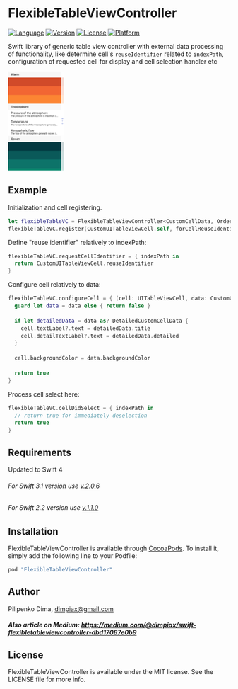 # FlexibleTableViewController

[![Language](https://img.shields.io/badge/swift-3.0-fec42e.svg)](https://swift.org/blog/swift-3-0-released/)
[![Version](https://img.shields.io/cocoapods/v/FlexibleTableViewController.svg?style=flat)](http://cocoapods.org/pods/FlexibleTableViewController)
[![License](https://img.shields.io/cocoapods/l/FlexibleTableViewController.svg?style=flat)](http://cocoapods.org/pods/FlexibleTableViewController)
[![Platform](https://img.shields.io/cocoapods/p/FlexibleTableViewController.svg?style=flat)](http://cocoapods.org/pods/FlexibleTableViewController)

Swift library of generic table view controller with external data processing of functionality,
like determine cell's `reuseIdentifier` related to `indexPath`, 
configuration of requested cell for display and cell selection handler etc

<img src=thumbnail.png width=25% height=25% />

## Example

Initialization and cell registering. 
```swift
let flexibleTableVC = FlexibleTableViewController<CustomCellData, OrderedListGenerator<CustomCellData>>(style: .plain, configuration: TableConfiguation())
flexibleTableVC.register(CustomUITableViewCell.self, forCellReuseIdentifier: CustomUITableViewCell.reuseIdentifier)
```

Define "reuse identifier" relatively to indexPath:
```swift
flexibleTableVC.requestCellIdentifier = { indexPath in
  return CustomUITableViewCell.reuseIdentifier
}
```

Configure cell relatively to data:
```swift
flexibleTableVC.configureCell = { (cell: UITableViewCell, data: CustomCellData?) in
  guard let data = data else { return false }

  if let detailedData = data as? DetailedCustomCellData {
    cell.textLabel?.text = detailedData.title
    cell.detailTextLabel?.text = detailedData.detailed
  }

  cell.backgroundColor = data.backgroundColor

  return true
}
```

Process cell select here:
```swift
flexibleTableVC.cellDidSelect = { indexPath in
  // return true for immediately deselection
  return true
}
```

## Requirements

Updated to Swift 4

###### For Swift 3.1 version use [v.2.0.6](../../releases/tag/2.0.6)
###### For Swift 2.2 version use [v.1.1.0](../../releases/tag/1.1.0)

## Installation

FlexibleTableViewController is available through [CocoaPods](http://cocoapods.org). To install
it, simply add the following line to your Podfile:

```ruby
pod "FlexibleTableViewController"
```

## Author

Pilipenko Dima, dimpiax@gmail.com

##### Also article on Medium: https://medium.com/@dimpiax/swift-flexibletableviewcontroller-dbd17087e0b9

## License

FlexibleTableViewController is available under the MIT license. See the LICENSE file for more info.
